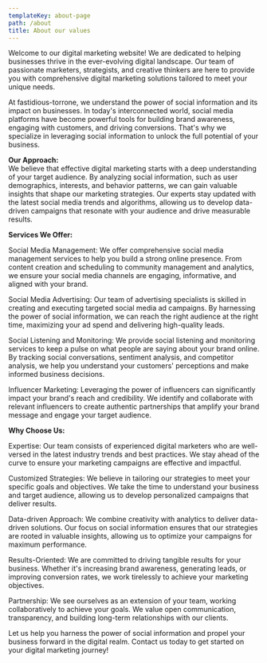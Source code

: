```yaml
---
templateKey: about-page
path: /about
title: About our values
---
```

Welcome to our digital marketing website! We are dedicated to helping businesses thrive in the ever-evolving digital landscape. Our team of passionate marketers, strategists, and creative thinkers are here to provide you with comprehensive digital marketing solutions tailored to meet your unique needs.

At fastidious-torrone, we understand the power of social information and its impact on businesses. In today's interconnected world, social media platforms have become powerful tools for building brand awareness, engaging with customers, and driving conversions. That's why we specialize in leveraging social information to unlock the full potential of your business.

**Our Approach:**\
We believe that effective digital marketing starts with a deep understanding of your target audience. By analyzing social information, such as user demographics, interests, and behavior patterns, we can gain valuable insights that shape our marketing strategies. Our experts stay updated with the latest social media trends and algorithms, allowing us to develop data-driven campaigns that resonate with your audience and drive measurable results.

**Services We Offer:**

Social Media Management: We offer comprehensive social media management services to help you build a strong online presence. From content creation and scheduling to community management and analytics, we ensure your social media channels are engaging, informative, and aligned with your brand.

Social Media Advertising: Our team of advertising specialists is skilled in creating and executing targeted social media ad campaigns. By harnessing the power of social information, we can reach the right audience at the right time, maximizing your ad spend and delivering high-quality leads.

Social Listening and Monitoring: We provide social listening and monitoring services to keep a pulse on what people are saying about your brand online. By tracking social conversations, sentiment analysis, and competitor analysis, we help you understand your customers' perceptions and make informed business decisions.

Influencer Marketing: Leveraging the power of influencers can significantly impact your brand's reach and credibility. We identify and collaborate with relevant influencers to create authentic partnerships that amplify your brand message and engage your target audience.

**Why Choose Us:**

Expertise: Our team consists of experienced digital marketers who are well-versed in the latest industry trends and best practices. We stay ahead of the curve to ensure your marketing campaigns are effective and impactful.

Customized Strategies: We believe in tailoring our strategies to meet your specific goals and objectives. We take the time to understand your business and target audience, allowing us to develop personalized campaigns that deliver results.

Data-driven Approach: We combine creativity with analytics to deliver data-driven solutions. Our focus on social information ensures that our strategies are rooted in valuable insights, allowing us to optimize your campaigns for maximum performance.

Results-Oriented: We are committed to driving tangible results for your business. Whether it's increasing brand awareness, generating leads, or improving conversion rates, we work tirelessly to achieve your marketing objectives.

Partnership: We see ourselves as an extension of your team, working collaboratively to achieve your goals. We value open communication, transparency, and building long-term relationships with our clients.

Let us help you harness the power of social information and propel your business forward in the digital realm. Contact us today to get started on your digital marketing journey!